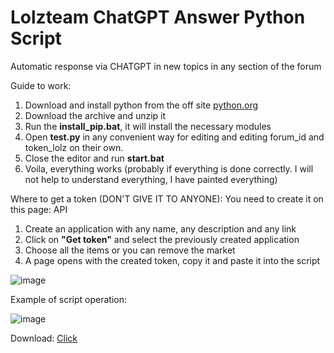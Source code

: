 # Lolzteam ChatGPT Answer Python Script
Automatic response via CHATGPT in new topics in any section of the forum

Guide to work:
1. Download and install python from the off site [python.org](python.org)
2. Download the archive and unzip it
3. Run the **install_pip.bat**, it will install the necessary modules
4. Open **test.py** in any convenient way for editing and editing forum_id and token_lolz on their own.
5. Close the editor and run **start.bat**
6. Voila, everything works (probably if everything is done correctly. I will not help to understand everything, I have painted everything)

Where to get a token (DON'T GIVE IT TO ANYONE):
You need to create it on this page: API
1. Create an application with any name, any description and any link
2. Click on **"Get token"** and select the previously created application
3. Choose all the items or you can remove the market
4. A page opens with the created token, copy it and paste it into the script

![image](https://github.com/llimonix/LolzteamChatGPTAnswer/assets/58168234/8005ce9e-44e3-4b2b-a427-65e2c080cc5e)

Example of script operation:

![image](https://github.com/llimonix/LolzteamChatGPTAnswer/assets/58168234/f02c8efc-1be7-464a-8485-169f8e01d6aa)

Download: [Click]([python.org](https://github.com/llimonix/LolzteamChatGPTAnswer/releases/tag/LolzteamChatGPTAnswer)https://github.com/llimonix/LolzteamChatGPTAnswer/releases/tag/LolzteamChatGPTAnswer)
